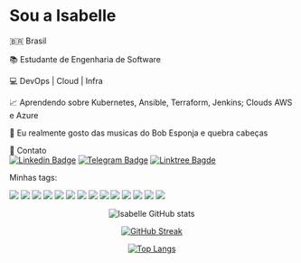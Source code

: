 # Sou a Isabelle 

:brazil: Brasil

:books: Estudante de Engenharia de Software

:computer: DevOps | Cloud | Infra 

:chart_with_upwards_trend: Aprendendo sobre Kubernetes, Ansible, Terraform, Jenkins; Clouds AWS e Azure

:musical_note: Eu realmente gosto das musicas do Bob Esponja e quebra cabeças 

:calling: Contato  
[![Linkedin Badge](https://img.shields.io/badge/LinkedIn-0077B5?style=for-the-badge&logo=linkedin&logoColor=white&link=https://www.linkedin.com/in/isabellecoimbra/)](https://www.linkedin.com/in/isabellecoimbra/) [![Telegram Badge](https://img.shields.io/badge/Telegram-2CA5E0?style=for-the-badge&logo=telegram&logoColor=white&link=https://t.me/isa02dotexe)](https://t.me/isa02dotexe) [![Linktree Bagde](https://img.shields.io/badge/linktree-39E09B?style=for-the-badge&logo=linktree&logoColor=white&link=https://linktr.ee/isa_02.exe/)](https://linktr.ee/isa_02.exe)



Minhas tags:

<img src="https://img.shields.io/badge/Amazon_AWS-FF9900?style=for-the-badge&logo=amazonaws&logoColor=white" /> <img src="https://img.shields.io/badge/Azure_DevOps-0078D7?style=for-the-badge&logo=azure-devops&logoColor=white" /> <img src="https://img.shields.io/badge/Shell_Script-121011?style=for-the-badge&logo=gnu-bash&logoColor=white" /> <img src="https://img.shields.io/badge/json-5E5C5C?style=for-the-badge&logo=json&logoColor=white" /> <img src="https://img.shields.io/badge/Terraform-7B42BC?style=for-the-badge&logo=terraform&logoColor=white" /> <img src="https://img.shields.io/badge/Python-FFD43B?style=for-the-badge&logo=python&logoColor=blue" /> <img src="https://img.shields.io/badge/Ansible-000000?style=for-the-badge&logo=ansible&logoColor=white" /> <img src="https://img.shields.io/badge/Nginx-009639?style=for-the-badge&logo=nginx&logoColor=white" /> <img src="https://img.shields.io/badge/MySQL-005C84?style=for-the-badge&logo=mysql&logoColor=white" /> <img src="https://img.shields.io/badge/Linux-FCC624?style=for-the-badge&logo=linux&logoColor=black" /> <img src="https://img.shields.io/badge/Kali_Linux-557C94?style=for-the-badge&logo=kali-linux&logoColor=white" /> <img src="https://img.shields.io/badge/Ubuntu-E95420?style=for-the-badge&logo=ubuntu&logoColor=white" /> <img src="https://img.shields.io/badge/GitHub-100000?style=for-the-badge&logo=github&logoColor=white" /> <img src="https://img.shields.io/badge/Discord-5865F2?style=for-the-badge&logo=discord&logoColor=white" />



<div align="center">

![Isabelle GitHub stats](https://github-readme-stats.vercel.app/api?username=isa02dotexe&show_icons=true&theme=transparent)

[![GitHub Streak](https://github-readme-streak-stats.herokuapp.com?user=isa02dotexe&theme=transparent&hide_border=true&date_format=j%20M%5B%20Y%5D)](https://git.io/streak-stats)

[![Top Langs](https://github-readme-stats.vercel.app/api/top-langs/?username=isa02dotexe&layout=transparent)](https://github.com/isa02dotexe/github-readme-stats)
</div>
